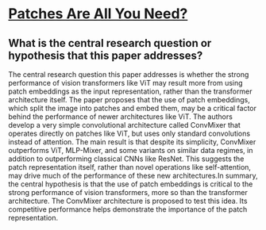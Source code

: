 # [Patches Are All You Need?](https://arxiv.org/abs/2201.09792)

## What is the central research question or hypothesis that this paper addresses?

The central research question this paper addresses is whether the strong performance of vision transformers like ViT may result more from using patch embeddings as the input representation, rather than the transformer architecture itself. The paper proposes that the use of patch embeddings, which split the image into patches and embed them, may be a critical factor behind the performance of newer architectures like ViT. The authors develop a very simple convolutional architecture called ConvMixer that operates directly on patches like ViT, but uses only standard convolutions instead of attention. The main result is that despite its simplicity, ConvMixer outperforms ViT, MLP-Mixer, and some variants on similar data regimes, in addition to outperforming classical CNNs like ResNet. This suggests the patch representation itself, rather than novel operations like self-attention, may drive much of the performance of these new architectures.In summary, the central hypothesis is that the use of patch embeddings is critical to the strong performance of vision transformers, more so than the transformer architecture. The ConvMixer architecture is proposed to test this idea. Its competitive performance helps demonstrate the importance of the patch representation.
